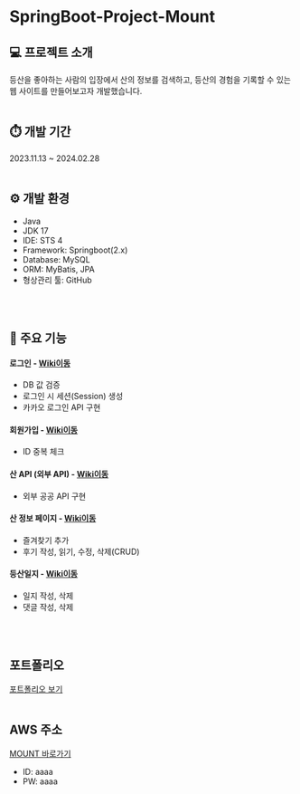 # SpringBoot-Project-Mount


## 💻 프로젝트 소개
등산을 좋아하는 사람의 입장에서 산의 정보를 검색하고, 등산의 경험을 기록할 수 있는 웹 사이트를 만들어보고자 개발했습니다.
<br>
<br>

## ⏱️ 개발 기간
2023.11.13 ~ 2024.02.28
<br>
<br>

## ⚙️ 개발 환경
- Java
- JDK 17
- IDE: STS 4 
- Framework: Springboot(2.x)
- Database: MySQL
- ORM: MyBatis, JPA
- 형상관리 툴: GitHub
<br>
<br>

## 📌 주요 기능
#### 로그인 - [Wiki이동](https://github.com/seorinha/Mountain/wiki/Login-%EC%A3%BC%EC%9A%94-%EA%B8%B0%EB%8A%A5-%EC%86%8C%EA%B0%9C)
- DB 값 검증
- 로그인 시 세션(Session) 생성
- 카카오 로그인 API 구현


#### 회원가입 - [Wiki이동](https://github.com/seorinha/Mountain/wiki/User-%EC%A3%BC%EC%9A%94-%EA%B8%B0%EB%8A%A5-%EC%86%8C%EA%B0%9C)
- ID 중복 체크


#### 산 API (외부 API) - [Wiki이동](https://github.com/seorinha/Mountain/wiki/%EC%82%B0-API-(%EC%99%B8%EB%B6%80-API)-%EC%A3%BC%EC%9A%94-%EA%B8%B0%EB%8A%A5-%EC%86%8C%EA%B0%9C)
- 외부 공공 API 구현


#### 산 정보 페이지 - [Wiki이동](https://github.com/seorinha/Mountain/wiki/Mountain-%EC%A0%95%EB%B3%B4-%EC%A3%BC%EC%9A%94-%EA%B8%B0%EB%8A%A5-%EC%86%8C%EA%B0%9C)
- 즐겨찾기 추가
- 후기 작성, 읽기, 수정, 삭제(CRUD)


#### 등산일지 - [Wiki이동](https://github.com/seorinha/Mountain/wiki/Diary-%EC%A3%BC%EC%9A%94-%EA%B8%B0%EB%8A%A5-%EC%86%8C%EA%B0%9C)
- 일지 작성, 삭제
- 댓글 작성, 삭제
 <br>
<br>

## 포트폴리오
[포트폴리오 보기](https://lacy-pirate-94a.notion.site/f90ec026ac1345eebb680fb803a32de7?v=1e6b4e1cc88f48ae9ab15a90d762257a)
<br>
<br>

## AWS 주소
[MOUNT 바로가기](http://15.165.204.48:8080/user/sign-in-view)
-  ID: aaaa
-  PW: aaaa
<br>
<br>
